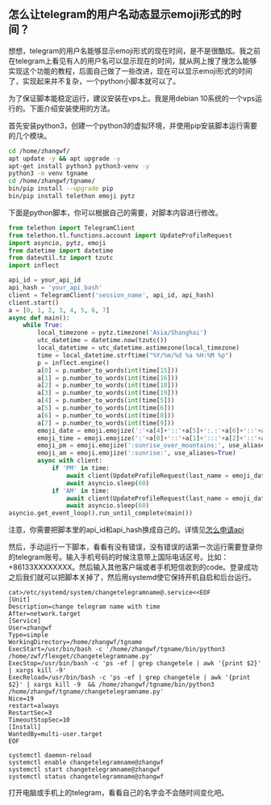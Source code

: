 ## 怎么让telegram的用户名动态显示emoji形式的时间？

想想，telegram的用户名能够显示emoji形式的现在时间，是不是很酷炫。我之前在telegram上看见有人的用户名可以显示现在的时间，就从网上搜了搜怎么能够实现这个功能的教程，后面自己做了一些改进，现在可以显示emoji形式的时间了，实现起来并不复杂，一个python小脚本就可以了。

为了保证脚本能稳定运行，建议安装在vps上。我是用debian 10系统的一个vps运行的。下面介绍安装使用的方法。

首先安装python3，创建一个python3的虚拟环境，并使用pip安装脚本运行需要的几个模块。


```bash
cd /home/zhangwf/
apt update -y && apt upgrade -y
apt-get install python3 python3-venv -y
python3 -m venv tgname
cd /home/zhangwf/tgname/
bin/pip install --upgrade pip
bin/pip install telethon emoji pytz

```

下面是python脚本，你可以根据自己的需要，对脚本内容进行修改。

```python
from telethon import TelegramClient
from telethon.tl.functions.account import UpdateProfileRequest
import asyncio, pytz, emoji
from datetime import datetime
from dateutil.tz import tzutc
import inflect

api_id = your_api_id
api_hash = 'your_api_bash'
client = TelegramClient('session_name', api_id, api_hash)
client.start()
a = [0, 1, 2, 3, 4, 5, 6, 7]
async def main():
    while True:
        local_timezone = pytz.timezone('Asia/Shanghai')
        utc_datetime = datetime.now(tzutc())
        local_datetime = utc_datetime.astimezone(local_timezone)
        time = local_datetime.strftime("%Y/%m/%d %a %H:%M %p")
        p = inflect.engine()
        a[0] = p.number_to_words(int(time[15]))
        a[1] = p.number_to_words(int(time[16]))
        a[2] = p.number_to_words(int(time[18]))
        a[3] = p.number_to_words(int(time[19]))
        a[4] = p.number_to_words(int(time[5]))
        a[5] = p.number_to_words(int(time[6]))
        a[6] = p.number_to_words(int(time[8]))
        a[7] = p.number_to_words(int(time[9]))
        emoji_date = emoji.emojize(':'+a[4]+'::'+a[5]+':.:'+a[6]+'::'+a[7]+':', use_aliases=True)
        emoji_time = emoji.emojize(':'+a[0]+'::'+a[1]+':::'+a[2]+'::'+a[3]+':', use_aliases=True)
        emoji_pm = emoji.emojize(':sunrise_over_mountains:', use_aliases=True)
        emoji_am = emoji.emojize(':sunrise:', use_aliases=True)
        async with client:
            if 'PM' in time:
                await client(UpdateProfileRequest(last_name = emoji_date + ' ' + emoji_pm + ' ' + emoji_time))
                await asyncio.sleep(60)
            if 'AM' in time:
                await client(UpdateProfileRequest(last_name = emoji_date + ' ' + emoji_am + ' ' + emoji_time))
                await asyncio.sleep(60)
asyncio.get_event_loop().run_until_complete(main())

```

注意，你需要把脚本里的api_id和api_hash换成自己的。详情见[怎么申请api](https://core.telegram.org/api/obtaining_api_id)

然后，手动运行一下脚本，看看有没有错误，没有错误的话第一次运行需要登录你的telegram账号。输入手机号码的时候注意带上国际电话区号。比如：+86133XXXXXXXX。然后输入其他客户端或者手机短信收到的code。登录成功之后我们就可以把脚本关掉了，然后用systemd使它保持开机自启和后台运行。

```
cat>/etc/systemd/system/changetelegramname@.service<<EOF
[Unit]
Description=change telegram name with time
After=network.target
[Service]
User=zhangwf
Type=simple
WorkingDirectory=/home/zhangwf/tgname
ExecStart=/usr/bin/bash -c '/home/zhangwf/tgname/bin/python3 /home/zwf/flexget/changetelegramname.py'
ExecStop=/usr/bin/bash -c 'ps -ef | grep changetele | awk '{print $2}' | xargs kill -9'
ExecReload=/usr/bin/bash -c 'ps -ef | grep changetele | awk '{print $2}' | xargs kill -9  && /home/zhangwf/tgname/bin/python3 /home/zhangwf/tgname/changetelegramname.py'
Nice=19
restart=always
RestartSec=3
TimeoutStopSec=10
[Install]
WantedBy=multi-user.target
EOF

systemctl daemon-reload
systemctl enable changetelegramname@zhangwf
systemctl start changetelegramname@zhangwf
systemctl status changetelegramname@zhangwf
```

打开电脑或手机上的telegram，看看自己的名字会不会随时间变化吧。